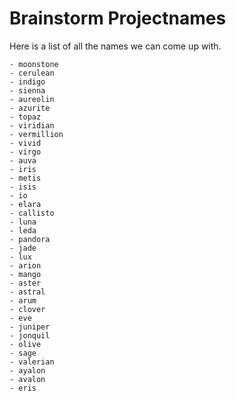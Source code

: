 Brainstorm Projectnames
=======================
Here is a list of all the names we can come up with.

	- moonstone
	- cerulean
	- indigo
	- sienna
	- aureolin
	- azurite
	- topaz
	- viridian
	- vermillion
	- vivid
	- virgo
	- auva
	- iris
	- metis
	- isis
	- io
	- elara
	- callisto
	- luna
	- leda
	- pandora
	- jade
	- lux
	- arion
	- mango
	- aster
	- astral
	- arum
	- clover
	- eve
	- juniper
	- jonquil
	- olive
	- sage
	- valerian
	- ayalon
	- avalon
	- eris